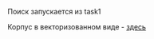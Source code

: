
Поиск запускается из task1

Корпус в векторизованном виде - [здесь](https://drive.google.com/file/d/1oLnmrDEBhv7iFkPjlj8cAEJJH_hn2d_j/view?usp=sharing)
